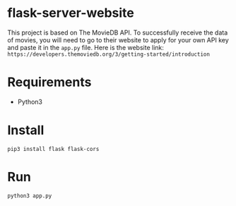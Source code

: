 # flask-server-website
This project is based on The MovieDB API. To successfully receive the data of movies, you will need to go to their website to apply for your own API key and paste it in the `app.py` file.
Here is the website link: `https://developers.themoviedb.org/3/getting-started/introduction`
# Requirements 
- Python3

# Install
`pip3 install flask flask-cors`
# Run
`python3 app.py`
